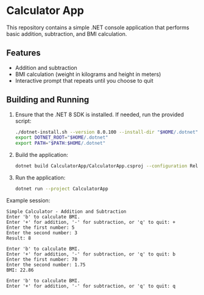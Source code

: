 # Calculator App

This repository contains a simple .NET console application that performs basic addition, subtraction, and BMI calculation.

## Features
- Addition and subtraction
- BMI calculation (weight in kilograms and height in meters)
- Interactive prompt that repeats until you choose to quit

## Building and Running
1. Ensure that the .NET 8 SDK is installed. If needed, run the provided script:
   ```bash
   ./dotnet-install.sh --version 8.0.100 --install-dir "$HOME/.dotnet"
   export DOTNET_ROOT="$HOME/.dotnet"
   export PATH="$PATH:$HOME/.dotnet"
   ```
2. Build the application:
   ```bash
   dotnet build CalculatorApp/CalculatorApp.csproj --configuration Release
   ```
3. Run the application:
   ```bash
   dotnet run --project CalculatorApp
   ```

Example session:

```
Simple Calculator - Addition and Subtraction
Enter 'b' to calculate BMI.
Enter '+' for addition, '-' for subtraction, or 'q' to quit: +
Enter the first number: 5
Enter the second number: 3
Result: 8

Enter 'b' to calculate BMI.
Enter '+' for addition, '-' for subtraction, or 'q' to quit: b
Enter the first number: 70
Enter the second number: 1.75
BMI: 22.86

Enter 'b' to calculate BMI.
Enter '+' for addition, '-' for subtraction, or 'q' to quit: q
```
